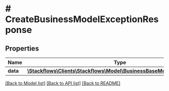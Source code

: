 # # CreateBusinessModelExceptionResponse

## Properties

Name | Type | Description | Notes
------------ | ------------- | ------------- | -------------
**data** | [**\Stackflows\Clients\Stackflows\Model\BusinessBaseModelExceptionModel**](BusinessBaseModelExceptionModel.md) |  | [optional]

[[Back to Model list]](../../README.md#models) [[Back to API list]](../../README.md#endpoints) [[Back to README]](../../README.md)
